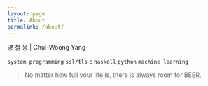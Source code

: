 ```yaml
---
layout: page
title: About
permalink: /about/
---
```


양 철 웅 | Chul-Woong Yang

`system programming` `ssl/tls` `c` `haskell` `python` `machine learning`

> No matter how full your life is, there is always room for BEER.